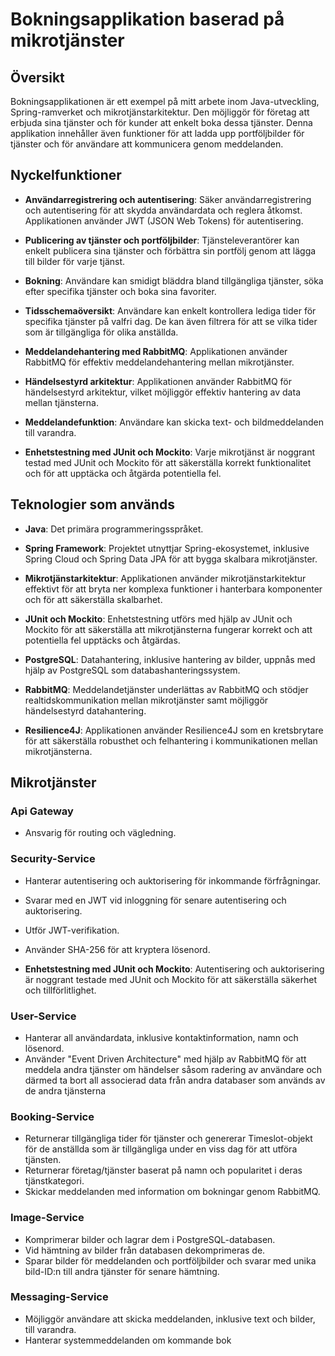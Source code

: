 # Bokningsapplikation baserad på mikrotjänster

## Översikt

Bokningsapplikationen är ett exempel på mitt arbete inom Java-utveckling, Spring-ramverket och mikrotjänstarkitektur. Den möjliggör för företag att erbjuda sina tjänster och för kunder att enkelt boka dessa tjänster. Denna applikation innehåller även funktioner för att ladda upp portföljbilder för tjänster och för användare att kommunicera genom meddelanden.

## Nyckelfunktioner

- **Användarregistrering och autentisering**: Säker användarregistrering och autentisering för att skydda användardata och reglera åtkomst. Applikationen använder JWT (JSON Web Tokens) för autentisering.

- **Publicering av tjänster och portföljbilder**: Tjänsteleverantörer kan enkelt publicera sina tjänster och förbättra sin portfölj genom att lägga till bilder för varje tjänst.

- **Bokning**: Användare kan smidigt bläddra bland tillgängliga tjänster, söka efter specifika tjänster och boka sina favoriter.

- **Tidsschemaöversikt**: Användare kan enkelt kontrollera lediga tider för specifika tjänster på valfri dag. De kan även filtrera för att se vilka tider som är tillgängliga för olika anställda.

- **Meddelandehantering med RabbitMQ**: Applikationen använder RabbitMQ för effektiv meddelandehantering mellan mikrotjänster.

- **Händelsestyrd arkitektur**: Applikationen använder RabbitMQ för händelsestyrd arkitektur, vilket möjliggör effektiv hantering av data mellan tjänsterna.

- **Meddelandefunktion**: Användare kan skicka text- och bildmeddelanden till varandra.

- **Enhetstestning med JUnit och Mockito**: Varje mikrotjänst är noggrant testad med JUnit och Mockito för att säkerställa korrekt funktionalitet och för att upptäcka och åtgärda potentiella fel.

## Teknologier som används

- **Java**: Det primära programmeringsspråket.

- **Spring Framework**: Projektet utnyttjar Spring-ekosystemet, inklusive Spring Cloud och Spring Data JPA för att bygga skalbara mikrotjänster.

- **Mikrotjänstarkitektur**: Applikationen använder mikrotjänstarkitektur effektivt för att bryta ner komplexa funktioner i hanterbara komponenter och för att säkerställa skalbarhet.

- **JUnit och Mockito**: Enhetstestning utförs med hjälp av JUnit och Mockito för att säkerställa att mikrotjänsterna fungerar korrekt och att potentiella fel upptäcks och åtgärdas.

- **PostgreSQL**: Datahantering, inklusive hantering av bilder, uppnås med hjälp av PostgreSQL som databashanteringssystem.

- **RabbitMQ**: Meddelandetjänster underlättas av RabbitMQ och stödjer realtidskommunikation mellan mikrotjänster samt möjliggör händelsestyrd datahantering.

- **Resilience4J**: Applikationen använder Resilience4J som en kretsbrytare för att säkerställa robusthet och felhantering i kommunikationen mellan mikrotjänsterna.

## Mikrotjänster

### Api Gateway
- Ansvarig för routing och vägledning.

### Security-Service
- Hanterar autentisering och auktorisering för inkommande förfrågningar.
- Svarar med en JWT vid inloggning för senare autentisering och auktorisering.
- Utför JWT-verifikation.
- Använder SHA-256 för att kryptera lösenord.

- **Enhetstestning med JUnit och Mockito**: Autentisering och auktorisering är noggrant testade med JUnit och Mockito för att säkerställa säkerhet och tillförlitlighet.

### User-Service
- Hanterar all användardata, inklusive kontaktinformation, namn och lösenord.
- Använder "Event Driven Architecture" med hjälp av RabbitMQ för att meddela andra tjänster om händelser såsom radering av användare och därmed ta bort all associerad data från andra databaser som används av de andra tjänsterna
### Booking-Service
- Returnerar tillgängliga tider för tjänster och genererar Timeslot-objekt för de anställda som är tillgängliga under en viss dag för att utföra tjänsten.
- Returnerar företag/tjänster baserat på namn och popularitet i deras tjänstkategori.
- Skickar meddelanden med information om bokningar genom RabbitMQ.

### Image-Service
- Komprimerar bilder och lagrar dem i PostgreSQL-databasen.
- Vid hämtning av bilder från databasen dekomprimeras de.
- Sparar bilder för meddelanden och portföljbilder och svarar med unika bild-ID:n till andra tjänster för senare hämtning.

### Messaging-Service
- Möjliggör användare att skicka meddelanden, inklusive text och bilder, till varandra.
- Hanterar systemmeddelanden om kommande bok